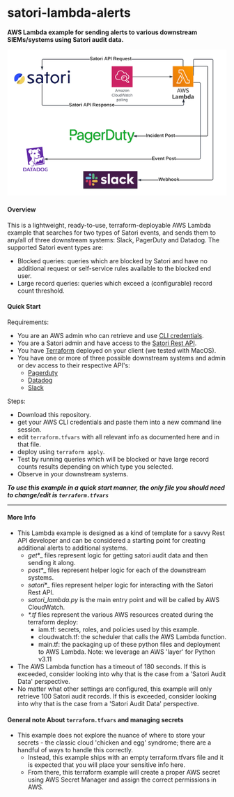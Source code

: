 # satori-lambda-alerts
**AWS Lambda example for sending alerts to various downstream SIEMs/systems using Satori audit data.**

![Diagram](satori_lambda_diagram.png)

#### Overview

This is a lightweight, ready-to-use, terraform-deployable AWS Lambda example that searches for two types of Satori events, and sends them to any/all of three downstream systems: Slack, PagerDuty and Datadog. The supported Satori event types are:
- Blocked queries: queries which are blocked by Satori and have no additional request or self-service rules available to the blocked end user.
- Large record queries: queries which exceed a (configurable) record count threshold.

#### Quick Start

Requirements:

- You are an AWS admin who can retrieve and use [CLI credentials](https://docs.aws.amazon.com/singlesignon/latest/userguide/howtogetcredentials.html).
- You are a Satori admin and have access to the [Satori Rest API](https://app.satoricyber.com/docs/api).
- You have [Terraform](https://www.terraform.io/) deployed on your client (we tested with MacOS).
- You have one or more of three possible downstream systems and admin or dev access to their respective API's:
	- [Pagerduty](https://developer.pagerduty.com/docs)
	- [Datadog](https://docs.datadoghq.com/api/latest/events)
	- [Slack](https://api.slack.com/messaging/webhooks)

Steps:

- Download this repository.
- get your AWS CLI credentials and paste them into a new command line session.
- edit ```terraform.tfvars``` with all relevant info as documented here and in that file.
- deploy using ```terraform apply```.
- Test by running queries which will be blocked or have large record counts results depending on which type you selected.
- Observe in your downstream systems.

**_To use this example in a quick start manner, the only file you should need to change/edit is ```terraform.tfvars```_**

___

#### More Info

- This Lambda example is designed as a kind of template for a savvy Rest API developer and can be considered a starting point for creating additional alerts to additional systems.
	- _get_*_ files represent logic for getting satori audit data and then sending it along.
	- _post_*_ files represent helper logic for each of the downstream systems.
	- _satori_*_ files represent helper logic for interacting with the Satori Rest API.
	- _satori_lambda.py_ is the main entry point and will be called by AWS CloudWatch.
	- _*.tf_ files represent the various AWS resources created during the terraform deploy:
		- iam.tf: secrets, roles, and policies used by this example.
		- cloudwatch.tf: the scheduler that calls the AWS Lambda function.
		- main.tf: the packaging up of these python files and deployment to AWS Lambda. Note: we leverage an AWS 'layer' for Python v3.11
- The AWS Lambda function has a timeout of 180 seconds. If this is exceeded, consider looking into why that is the case from a 'Satori Audit Data' perspective.
- No matter what other settings are configured, this example will only retrieve 100 Satori audit records. If this is exceeded, consider looking into why that is the case from a 'Satori Audit Data' perspective.

#### General note About ```terraform.tfvars``` and managing secrets

- This example does not explore the nuance of where to store your secrets - the classic cloud 'chicken and egg' syndrome; there are a handful of ways to handle this correctly.
	- Instead, this example ships with an empty terraform.tfvars file and it is expected that you will place your sensitive info here. 
	- From there, this terraform example will create a proper AWS secret using AWS Secret Manager and assign the correct permissions in AWS.